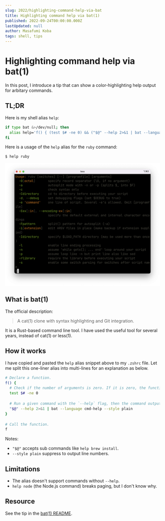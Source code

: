 ```yaml
---
slug: 2022/highlighting-command-help-via-bat
title: Highlighting command help via bat(1)
published: 2022-09-24T00:00:00.000Z
lastUpdated: null
author: Masafumi Koba
tags: shell, tips
---
```


# Highlighting command help via bat(1)

In this post, I introduce a tip that can show a color-highlighting help output for arbitary commands.

## TL;DR

Here is my shell alias `help`:

```sh
if type bat &>/dev/null; then
  alias help='f() { (test $# -ne 0) && ("$@" --help 2>&1 | bat --language cmd-help --style plain) }; f'
fi
```

Here is a usage of the `help` alias for the `ruby` command:

```console
$ help ruby
```

![Usage of the help alias for the ruby command](../../images/help-alias-for-ruby.png)

## What is bat(1)

The official description:

> A cat(1) clone with syntax highlighting and Git integration.

It is a Rust-based command line tool. I have used the useful tool for several years, instead of cat(1) or less(1).

## How it works

I have copied and pasted the `help` alias snippet above to my `.zshrc` file.
Let me split this one-liner alias into multi-lines for an explanation as below.

```sh
# Declare a function.
f() {
  # Check if the number of arguments is zero. If it is zero, the function exits immeidately.
  test $# -ne 0

  # Run a given command with the `--help` flag, then the command output is passed to bat(1).
  "$@" --help 2>&1 | bat --language cmd-help --style plain
}

# Call the function.
f
```

Notes:

- `"$@"` accepts sub commands like `help brew install`.
- `--style plain` suppress to output line numbers.

## Limitations

- The alias doesn't support commands without `--help`.
- `help node` (the Node.js command) breaks paging, but I don't know why.

## Resource

See the tip in the [bat(1) README](https://github.com/sharkdp/bat#highlighting---help-messages).
